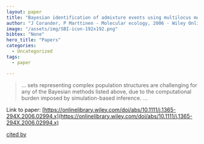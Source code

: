 ```yaml
---
layout: paper
title: "Bayesian identification of admixture events using multilocus molecular markers"
author: "J Corander, P Marttinen - Molecular ecology, 2006 - Wiley Online Library"
image: "/assets/img/SBI-icon-192x192.png"
bibtex: "None"
hero_title: "Papers"
categories:
  - Uncategorized
tags:
  - paper

---
```

>… sets representing complex population structures are challenging for any of the Bayesian methods listed above, due to the computational burden imposed by simulation-based inference. …

Link to paper: [https://onlinelibrary.wiley.com/doi/abs/10.1111/j.1365-294X.2006.02994.x](https://onlinelibrary.wiley.com/doi/abs/10.1111/j.1365-294X.2006.02994.x)

[cited by](https://scholar.google.com/scholar?cites=16773312233389853708&as_sdt=2005&sciodt=0,5&hl=en&num=20)
